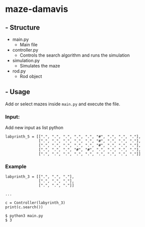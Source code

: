# maze-damavis

## - Structure
- main.py 
  - Main file 
- controller.py
  - Controls the search algorithm and runs the simulation
- simulation.py
  - Simulates the maze 
- rod.py
  - Rod object


## - Usage
Add or select mazes inside `main.py` and execute the file.

### Input:
Add new input as list python
```
labyrinth_5 = [[".", ".", ".", ".", ".", "#", ".", ".", "."],
               [".", ".", ".", ".", ".", "#", ".", ".", "."],
               [".", ".", ".", ".", ".", "#", ".", ".", "."],
               [".", ".", ".", "#", "#", ".", ".", ".", "."],
               [".", ".", ".", ".", ".", ".", ".", ".", "."]]

```
### Example
```
labyrinth_3 = [[".", ".", "."],
               [".", ".", "."],
               [".", ".", "."]]
               
...

c = Controller(labyrinth_3)
print(c.search())              
```
```
$ python3 main.py
$ 3
```

